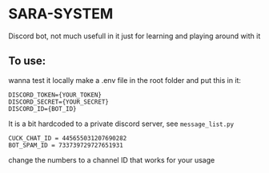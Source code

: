 # SARA-SYSTEM
Discord bot, not much usefull in it just for learning and playing around with it

## To use:
wanna test it locally make a .env file in the root folder
and put this in it:
```
DISCORD_TOKEN={YOUR_TOKEN}
DISCORD_SECRET={YOUR_SECRET}
DISCORD_ID={BOT_ID}
```

It is a bit hardcoded to a private discord server, see `message_list.py`
```
CUCK_CHAT_ID = 445655031207690282
BOT_SPAM_ID = 733739729727651931
```
change the numbers to a channel ID that works for your usage
